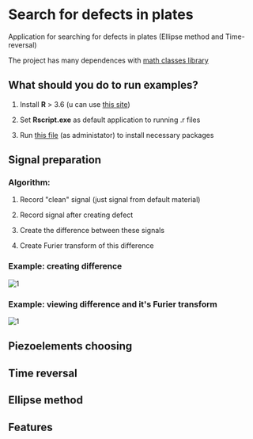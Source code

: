 # Search for defects in plates

Application for searching for defects in plates (Ellipse method and Time-reversal)

The project has many dependences with [math classes library](https://github.com/PasaOpasen/MathClasses)

## What should you do to run examples?

1. Install **R** > 3.6 (u can use [this site](https://cran.r-project.org/bin/windows/base/))

2. Set **Rscript.exe** as default application to running .r files

3. Run [this file](https://github.com/PasaOpasen/Search-for-defects-in-plates/blob/master/Defect2019/Resources/InstallPackages.R) (as administator) to install necessary packages

## Signal preparation

### Algorithm:

1. Record "clean" signal (just signal from default material)

2. Record signal after creating defect

3. Create the difference between these signals

4. Create Furier transform of this difference

### Example: creating difference

![1](https://github.com/PasaOpasen/Search-for-defects-in-plates/blob/master/gifs/create_diff.gif)

### Example: viewing difference and it's Furier transform

![1](https://github.com/PasaOpasen/Search-for-defects-in-plates/blob/master/gifs/trans.gif)

## Piezoelements choosing


## Time reversal


## Ellipse method


## Features

